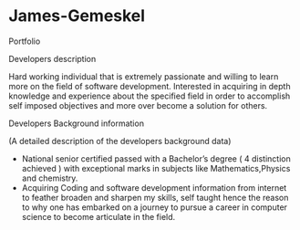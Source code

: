 # James-Gemeskel

Portfolio

Developers description

Hard working individual that is extremely passionate and willing to learn more on the field of software development. Interested in acquiring in depth knowledge and experience about the specified field in order to accomplish self imposed objectives and more over become a solution for others.

Developers Background information

(A detailed description of the developers background data)
- National senior certified passed with a Bachelor’s degree ( 4 distinction achieved ) with exceptional marks in subjects like Mathematics,Physics and chemistry.
- Acquiring Coding and software development information from internet to feather broaden and sharpen my skills, self taught hence the reason to why one has embarked on a journey to pursue a career in computer science to become articulate in the field.
